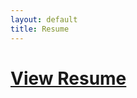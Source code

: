 ```yaml
---
layout: default
title: Resume
---
```


<div>
  <div class="text-center">
    <h1><a href="../images/ReidSataResume.pdf">View Resume</a></h1>
  </div>
</div>